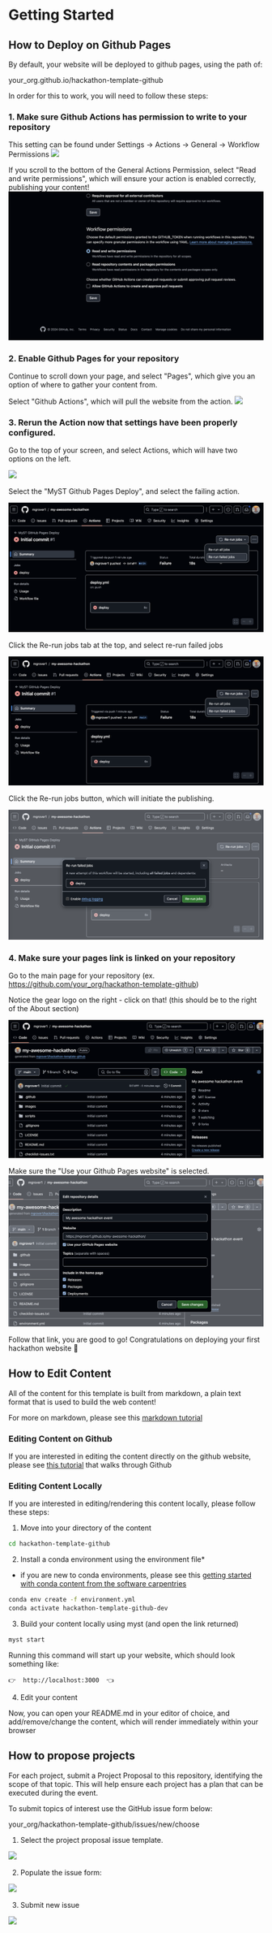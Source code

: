 # Getting Started

## How to Deploy on Github Pages
By default, your website will be deployed to github pages, using the path of:

your_org.github.io/hackathon-template-github

In order for this to work, you will need to follow these steps:

### 1. Make sure Github Actions has permission to write to your repository

This setting can be found under Settings -> Actions -> General -> Workflow Permissions
![](images/github-workflow-permissions.png)


If you scroll to the bottom of the General Actions Permission, select "Read and write permissions", which will ensure your action is enabled correctly, publishing your content!
![](images/github-workflow-read-write.png)

### 2. Enable Github Pages for your repository

Continue to scroll down your page, and select "Pages", which give you an option of where to gather your content from. 

Select "Github Actions", which will pull the website from the action.
![](images/github-action-deploymen.png)


### 3. Rerun the Action now that settings have been properly configured.

Go to the top of your screen, and select Actions, which will have two options on the left. 

![](images/view-action.png)

Select the "MyST Github Pages Deploy", and select the failing action.

![](images/see-failing-action.png)

Click the Re-run jobs tab at the top, and select re-run failed jobs

![](images/rerun-failing-jobs.png)

Click the Re-run jobs button, which will initiate the publishing.

![](images/submit-failing-jobs.png)

### 4. Make sure your pages link is linked on your repository

Go to the main page for your repository (ex. https://github.com/your_org/hackathon-template-github)

Notice the gear logo on the right - click on that! (this should be to the right of the About section)

![](images/find-gear-logo.png)

Make sure the "Use your Github Pages website" is selected.
![](images/use-github-pages-link.png)


Follow that link, you are good to go! Congratulations on deploying your first hackathon website 🚀

## How to Edit Content

All of the content for this template is built from markdown, a plain text format that is used to build the web content!

For more on markdown, please see this [markdown tutorial](https://www.markdowntutorial.com/)

### Editing Content on Github

If you are interested in editing the content directly on the github website, please see [this tutorial](https://docs.github.com/en/get-started/start-your-journey/hello-world) that walks through Github

### Editing Content Locally

If you are interested in editing/rendering this content locally, please follow these steps:

1. Move into your directory of the content

```bash
cd hackathon-template-github
```

2. Install a conda environment using the environment file*

* if you are new to conda environments, please see this [getting started with conda content from the software carpentries](https://edcarp.github.io/introduction-to-conda-for-data-scientists/02-working-with-environments/index.html)

```bash
conda env create -f environment.yml
conda activate hackathon-template-github-dev
```

3. Build your content locally using myst (and open the link returned)

```bash
myst start
```

Running this command will start up your website, which should look something like:

```👉  http://localhost:3000  👈```

4. Edit your content

Now, you can open your README.md in your editor of choice, and add/remove/change the content, which will render immediately within your browser



## How to propose projects

For each project, submit a Project Proposal to this repository, identifying the scope of that topic. This will help ensure each project has a plan that can be executed during the event.

To submit topics of interest use the GitHub issue form below:

your_org/hackathon-template-github/issues/new/choose

1. Select the project proposal issue template.

![](images/select_project_proposal.png)

2. Populate the issue form:

![](images/project_proposal_form.png)

3. Submit new issue

![](images/submit_issue.png)